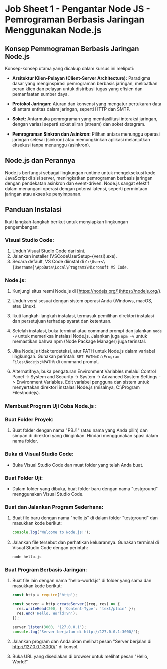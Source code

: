 # Job Sheet 1 - Pengantar Node JS - Pemrograman Berbasis Jaringan Menggunakan Node.js

## Konsep Pemmograman Berbasis Jaringan Node.js

Konsep-konsep utama yang dicakup dalam kursus ini meliputi:

- **Arsitektur Klien-Pelayan (Client-Server Architecture):** Paradigma dasar yang menginspirasi pemrograman berbasis jaringan, melibatkan peran klien dan pelayan untuk distribusi tugas yang efisien dan pemanfaatan sumber daya.

- **Protokol Jaringan:** Aturan dan konvensi yang mengatur pertukaran data di antara entitas dalam jaringan, seperti HTTP dan SMTP.

- **Soket:** Antarmuka pemrograman yang memfasilitasi interaksi jaringan, dengan variasi seperti soket aliran (stream) dan soket datagram.

- **Pemrograman Sinkron dan Asinkron:** Pilihan antara menunggu operasi jaringan selesai (sinkron) atau memungkinkan aplikasi melanjutkan eksekusi tanpa menunggu (asinkron).

## Node.js dan Perannya

Node.js berfungsi sebagai lingkungan runtime untuk mengeksekusi kode JavaScript di sisi server, meningkatkan pemrograman berbasis jaringan dengan pendekatan asinkron dan event-driven. Node.js sangat efektif dalam menangani operasi dengan potensi latensi, seperti permintaan jaringan atau akses ke penyimpanan.

## Panduan Instalasi

Ikuti langkah-langkah berikut untuk menyiapkan lingkungan pengembangan:

### Visual Studio Code:

1. Unduh Visual Studio Code dari [sini](https://code.visualstudio.com/).
2. Jalankan installer (VSCodeUserSetup-{versi}.exe).
3. Secara default, VS Code diinstal di `C:\Users\{Username}\AppData\Local\Programs\Microsoft VS Code`.

### Node.js:

1. Kunjungi situs resmi Node.js di [https://nodejs.org/](https://nodejs.org/).
2. Unduh versi sesuai dengan sistem operasi Anda (Windows, macOS, atau Linux).
3. Ikuti langkah-langkah instalasi, termasuk pemilihan direktori instalasi dan persetujuan terhadap syarat dan ketentuan.

4. Setelah instalasi, buka terminal atau command prompt dan jalankan `node -v` untuk memeriksa instalasi Node.js. Jalankan juga `npm -v` untuk memastikan bahwa npm (Node Package Manager) juga terinstal.

5. Jika Node.js tidak terdeteksi, atur PATH untuk Node.js dalam variabel lingkungan. Gunakan perintah: `SET PATH=C:\Program Files\Nodejs;%PATH%` di command prompt.

6. Alternatifnya, buka pengaturan Environment Variables melalui Control Panel -> System and Security -> System -> Advanced System Settings -> Environment Variables. Edit variabel pengguna dan sistem untuk menyertakan direktori instalasi Node.js (misalnya, C:\Program Files\nodejs).

### Membuat Program Uji Coba Node.js :

### Buat Folder Proyek:

1. Buat folder dengan nama "PBJ1" (atau nama yang Anda pilih) dan simpan di direktori yang diinginkan. Hindari menggunakan spasi dalam nama folder.

### Buka di Visual Studio Code:

- Buka Visual Studio Code dan muat folder yang telah Anda buat.

### Buat Folder Uji:

- Dalam folder yang dibuka, buat folder baru dengan nama "testground" menggunakan Visual Studio Code.

### Buat dan Jalankan Program Sederhana:

1. Buat file baru dengan nama "hello.js" di dalam folder "testground" dan masukkan kode berikut:

    ```javascript
    console.log('Welcome to Node.js!');
    ```

2. Jalankan file tersebut dan perhatikan keluarannya. Gunakan terminal di Visual Studio Code dengan perintah:

    ```bash
    node hello.js
    ```

### Buat Program Berbasis Jaringan:

1. Buat file lain dengan nama "hello-world.js" di folder yang sama dan masukkan kode berikut:

    ```javascript
    const http = require('http');

    const server = http.createServer((req, res) => {
      res.writeHead(200, { 'Content-Type': 'text/plain' });
      res.end('Hello, World!\n');
    });

    server.listen(3000, '127.0.0.1');
    console.log('Server berjalan di http://127.0.0.1:3000/');
    ```

2. Jalankan program dan Anda akan melihat pesan "Server berjalan di http://127.0.0.1:3000/" di konsol.

3. Buka URL yang disediakan di browser untuk melihat pesan "Hello, World!"
